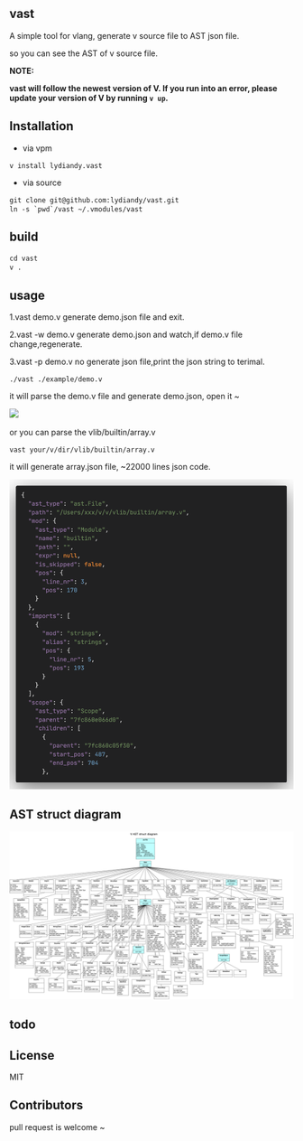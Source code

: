 ## vast

A simple tool for vlang, generate v source file to  AST json file.

so you can see the AST of v source file.

**NOTE:**

**vast will follow the newest version of V. If you run into an error, please update your version of V by running `v up`.**

## Installation

- via vpm

```shell
v install lydiandy.vast
```

- via source

```shell
git clone git@github.com:lydiandy/vast.git
ln -s `pwd`/vast ~/.vmodules/vast
```

## build

```shell
cd vast
v .
```

## usage

1.vast demo.v 	      generate demo.json file and exit.

2.vast -w demo.v 	 generate demo.json and watch,if demo.v file change,regenerate.

3.vast -p demo.v 	 no generate json file,print the json string to terimal.

```shell
./vast ./example/demo.v
```

 it will parse the demo.v file and generate demo.json, open it ~

![](example/json.png)

or you can parse the vlib/builtin/array.v

```shell
vast your/v/dir/vlib/builtin/array.v 
```

it will generate array.json file, ~22000 lines json code.

![](example/array.png)

## AST struct diagram

![](./ast_struct_diagram.jpg)

## todo



## License

MIT

## Contributors

pull request is welcome ~
